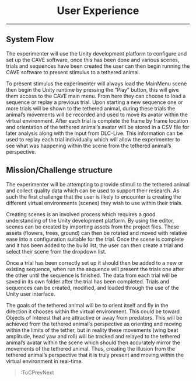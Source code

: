 <style>
img[src*="#centered"] {
    margin:auto;
    display:block;
 }
 img[src*="#invertedcenter"] {
    margin:auto;
    display:block;
    background: white;
    width: 55%;
    height: auto;
 }
 img[src*="#small"] {
    width: 250px;
    height: auto;
 }
 div.centertext{
    text-align:center;
 }
 abbr{
    border: none;
    text-decoration: none;
    color: lightblue;
}
h1{
   text-align:center;
}
</style>

# User Experience
<hr>

## System Flow

The experimenter will use the Unity development platform to configure and set up the CAVE software, once this has been done and various scenes, trials and sequences have been created the user can then begin running the CAVE software to present stimulus to a tethered animal. 

To present stimulus the experimenter will always load the MainMenu scene then begin the Unity runtime by pressing the “Play” button, this will give them access to the CAVE main menu. From here they can choose to load a sequence or replay a previous trial. Upon starting a new sequence one or more trials will be shown to the tethered animal, during these trials the animal’s movements will be recorded and used to move its avatar within the virtual environment. After each trial is complete the frame by frame location and orientation of the tethered animal’s avatar will be stored in a CSV file for later analysis along with the input from DLC-Live. This information can be used to replay each trial individually which will allow the experimenter to see what was happening within the scene from the tethered animal’s perspective.

## Mission/Challenge structure

The experimenter will be attempting to provide stimuli to the tethered animal and collect quality data which can be used to support their research. As such the first challenge that the user is likely to encounter is creating the different virtual environments (scenes) they wish to use within their trials. 

Creating scenes is an involved process which requires a good understanding of the Unity development platform. By using the editor, scenes can be created by importing assets from the project files. These assets (flowers, trees, ground) can then be rotated and moved with relative ease into a configuration suitable for the trial. Once the scene is complete and it has been added to the build list, the user can then create a trial and select their scene from the dropdown list.

Once a trial has been correctly set up it should then be added to a new or existing sequence, when run the sequence will present the trials one after the other until the sequence is finished. The data from each trial will be saved in its own folder after the trial has been completed. Trials and sequences can be created, modified, and loaded through the use of the Unity user interface.

The goals of the tethered animal will be to orient itself and fly in the direction it chooses within the virtual environment. This could be toward Objects of Interest that are attractive or away from predators. This will be achieved from the tethered animal's perspective as orienting and moving within the limits of the tether, but in reality these movements (wing beat amplitude, head yaw and roll) will be tracked and relayed to the tethered animal’s avatar within the scene which should then accurately mirror the movements of the tethered animal. Thus, creating the illusion from the tethered animal’s perspective that it is truly present and moving within the virtual environment in real-time.


> :ToCPrevNext